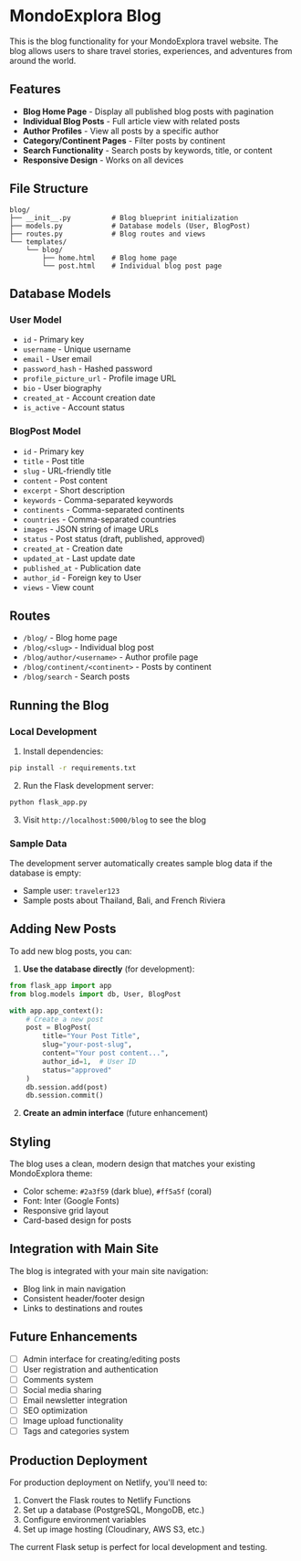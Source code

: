 # MondoExplora Blog

This is the blog functionality for your MondoExplora travel website. The blog allows users to share travel stories, experiences, and adventures from around the world.

## Features

- **Blog Home Page** - Display all published blog posts with pagination
- **Individual Blog Posts** - Full article view with related posts
- **Author Profiles** - View all posts by a specific author
- **Category/Continent Pages** - Filter posts by continent
- **Search Functionality** - Search posts by keywords, title, or content
- **Responsive Design** - Works on all devices

## File Structure

```
blog/
├── __init__.py          # Blog blueprint initialization
├── models.py            # Database models (User, BlogPost)
├── routes.py            # Blog routes and views
└── templates/
    └── blog/
        ├── home.html    # Blog home page
        └── post.html    # Individual blog post page
```

## Database Models

### User Model
- `id` - Primary key
- `username` - Unique username
- `email` - User email
- `password_hash` - Hashed password
- `profile_picture_url` - Profile image URL
- `bio` - User biography
- `created_at` - Account creation date
- `is_active` - Account status

### BlogPost Model
- `id` - Primary key
- `title` - Post title
- `slug` - URL-friendly title
- `content` - Post content
- `excerpt` - Short description
- `keywords` - Comma-separated keywords
- `continents` - Comma-separated continents
- `countries` - Comma-separated countries
- `images` - JSON string of image URLs
- `status` - Post status (draft, published, approved)
- `created_at` - Creation date
- `updated_at` - Last update date
- `published_at` - Publication date
- `author_id` - Foreign key to User
- `views` - View count

## Routes

- `/blog/` - Blog home page
- `/blog/<slug>` - Individual blog post
- `/blog/author/<username>` - Author profile page
- `/blog/continent/<continent>` - Posts by continent
- `/blog/search` - Search posts

## Running the Blog

### Local Development

1. Install dependencies:
```bash
pip install -r requirements.txt
```

2. Run the Flask development server:
```bash
python flask_app.py
```

3. Visit `http://localhost:5000/blog` to see the blog

### Sample Data

The development server automatically creates sample blog data if the database is empty:
- Sample user: `traveler123`
- Sample posts about Thailand, Bali, and French Riviera

## Adding New Posts

To add new blog posts, you can:

1. **Use the database directly** (for development):
```python
from flask_app import app
from blog.models import db, User, BlogPost

with app.app_context():
    # Create a new post
    post = BlogPost(
        title="Your Post Title",
        slug="your-post-slug",
        content="Your post content...",
        author_id=1,  # User ID
        status="approved"
    )
    db.session.add(post)
    db.session.commit()
```

2. **Create an admin interface** (future enhancement)

## Styling

The blog uses a clean, modern design that matches your existing MondoExplora theme:
- Color scheme: `#2a3f59` (dark blue), `#ff5a5f` (coral)
- Font: Inter (Google Fonts)
- Responsive grid layout
- Card-based design for posts

## Integration with Main Site

The blog is integrated with your main site navigation:
- Blog link in main navigation
- Consistent header/footer design
- Links to destinations and routes

## Future Enhancements

- [ ] Admin interface for creating/editing posts
- [ ] User registration and authentication
- [ ] Comments system
- [ ] Social media sharing
- [ ] Email newsletter integration
- [ ] SEO optimization
- [ ] Image upload functionality
- [ ] Tags and categories system

## Production Deployment

For production deployment on Netlify, you'll need to:
1. Convert the Flask routes to Netlify Functions
2. Set up a database (PostgreSQL, MongoDB, etc.)
3. Configure environment variables
4. Set up image hosting (Cloudinary, AWS S3, etc.)

The current Flask setup is perfect for local development and testing. 
